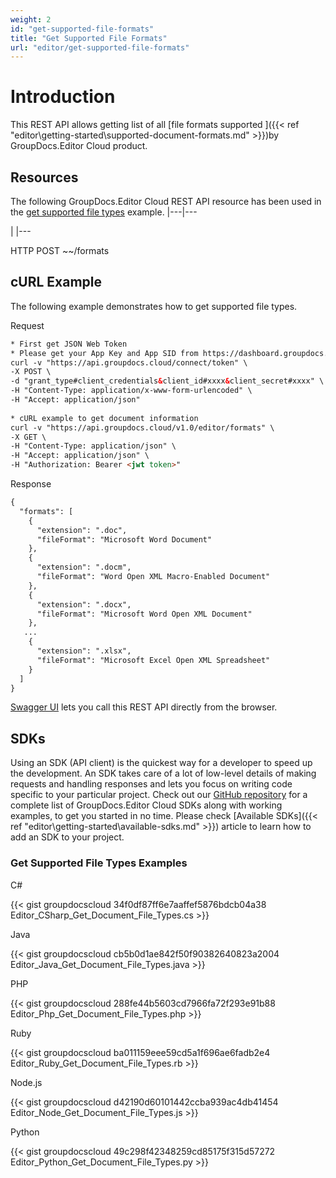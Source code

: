```yaml
---
weight: 2
id: "get-supported-file-formats"
title: "Get Supported File Formats"
url: "editor/get-supported-file-formats"
---
```







# Introduction #

This REST API allows getting list of all [file formats supported ]({{< ref "editor\getting-started\supported-document-formats.md" >}})by GroupDocs.Editor Cloud product. 

## Resources ##

The following GroupDocs.Editor Cloud REST API resource has been used in the [get supported file types](https://apireference.groupdocs.cloud/editor/#/Info/GetSupportedFileFormats) example.
|---|---







 

|
|---




HTTP POST ~~/formats



## cURL Example ##

The following example demonstrates how to get supported file types.


 Request

```html 
* First get JSON Web Token
* Please get your App Key and App SID from https://dashboard.groupdocs.cloud/#/apps. Kindly place App Key in "client_secret" and App SID in "client_id" argument.
curl -v "https://api.groupdocs.cloud/connect/token" \
-X POST \
-d "grant_type#client_credentials&client_id#xxxx&client_secret#xxxx" \
-H "Content-Type: application/x-www-form-urlencoded" \
-H "Accept: application/json"
  
* cURL example to get document information
curl -v "https://api.groupdocs.cloud/v1.0/editor/formats" \
-X GET \
-H "Content-Type: application/json" \
-H "Accept: application/json" \
-H "Authorization: Bearer <jwt token>"


 ```


 Response

```html 
{
  "formats": [    
    {
      "extension": ".doc",
      "fileFormat": "Microsoft Word Document"
    },
    {
      "extension": ".docm",
      "fileFormat": "Word Open XML Macro-Enabled Document"
    },
    {
      "extension": ".docx",
      "fileFormat": "Microsoft Word Open XML Document"
    },
   ...
    {
      "extension": ".xlsx",
      "fileFormat": "Microsoft Excel Open XML Spreadsheet"
    }
  ]
}


 ```



[Swagger UI](https://apireference.groupdocs.cloud/editor/#/Info/GetSupportedFileFormats) lets you call this REST API directly from the browser.  

## SDKs ##

Using an SDK (API client) is the quickest way for a developer to speed up the development. An SDK takes care of a lot of low-level details of making requests and handling responses and lets you focus on writing code specific to your particular project. Check out our [GitHub repository](https://github.com/groupdocs-editor-cloud) for a complete list of GroupDocs.Editor Cloud SDKs along with working examples, to get you started in no time. Please check [Available SDKs]({{< ref "editor\getting-started\available-sdks.md" >}}) article to learn how to add an SDK to your project.

### Get Supported File Types Examples ###


 C#




{{< gist groupdocscloud 34f0df87ff6e7aaffef5876bdcb04a38 Editor_CSharp_Get_Document_File_Types.cs >}}





 Java




{{< gist groupdocscloud cb5b0d1ae842f50f90382640823a2004 Editor_Java_Get_Document_File_Types.java >}}





 PHP




{{< gist groupdocscloud 288fe44b5603cd7966fa72f293e91b88 Editor_Php_Get_Document_File_Types.php >}}





 Ruby




{{< gist groupdocscloud ba011159eee59cd5a1f696ae6fadb2e4 Editor_Ruby_Get_Document_File_Types.rb >}}





 Node.js




{{< gist groupdocscloud d42190d60101442ccba939ac4db41454 Editor_Node_Get_Document_File_Types.js >}}





 Python




{{< gist groupdocscloud 49c298f42348259cd85175f315d57272 Editor_Python_Get_Document_File_Types.py >}}










